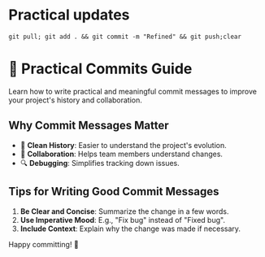 # Practical updates 

```
git pull; git add . && git commit -m "Refined" && git push;clear
```

# 🚀 Practical Commits Guide

Learn how to write practical and meaningful commit messages to improve your project's history and collaboration. 

## Why Commit Messages Matter
- 🧹 **Clean History**: Easier to understand the project's evolution.
- 👥 **Collaboration**: Helps team members understand changes.
- 🔍 **Debugging**: Simplifies tracking down issues.

## Tips for Writing Good Commit Messages
1. **Be Clear and Concise**: Summarize the change in a few words.
2. **Use Imperative Mood**: E.g., "Fix bug" instead of "Fixed bug".
3. **Include Context**: Explain why the change was made if necessary.

Happy committing! 🎉
